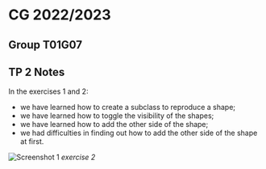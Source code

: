 # CG 2022/2023

## Group T01G07

## TP 2 Notes

In the exercises 1 and 2: 

-  we have learned how to create a subclass to reproduce a shape;
-  we have learned how to toggle the visibility of the shapes;
-  we have learned how to add the other side of the shape;
-  we had difficulties in finding out how to add the other side of the shape at first. 

![Screenshot 1](screenshots/cg-t01g07-tp1-2.png)
*exercise 2*